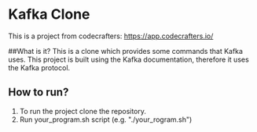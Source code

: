 # Kafka Clone

This is a project from codecrafters: https://app.codecrafters.io/

##What is it?
This is a clone which provides some commands that Kafka uses. This project is built using the Kafka documentation, therefore it uses the Kafka protocol.

## How to run?
1. To run the project clone the repository.
2. Run your_program.sh script (e.g. "./your_rogram.sh")
